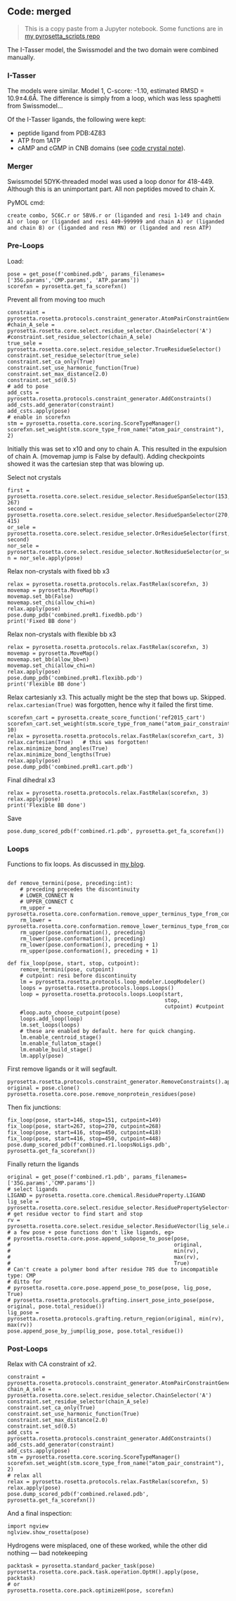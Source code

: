 ## Code: merged

> This is a copy paste from a Jupyter notebook. Some functions are in
> [my pyrosetta_scripts repo](https://github.com/matteoferla/pyrosetta_scripts)

The I-Tasser model, the Swissmodel and the two domain were combined manually.

### I-Tasser

The models were similar. Model 1, C-score: -1.10, estimated RMSD = 10.9±4.6Å.
The difference is simply from a loop, which was less spaghetti from Swissmodel...

Of the I-Tasser ligands, the following were kept:

* peptide ligand from PDB:4Z83
* ATP from 1ATP
* cAMP and cGMP in CNB domains (see [code crystal note](code_crystal.md)).

### Merger

Swissmodel 5DYK-threaded model was used a loop donor for 418-449. Although this is an unimportant part.
All non peptides moved to chain X.

PyMOL cmd:
    
    create combo, 5C6C.r or 5BV6.r or (liganded and resi 1-149 and chain A) or loop or (liganded and resi 449-999999 and chain A) or (liganded and chain B) or (liganded and resn MN) or (liganded and resn ATP)
    
### Pre-Loops

Load:

```jupyterpython
pose = get_pose(f'combined.pdb', params_filenames=['35G.params','CMP.params', 'ATP.params'])
scorefxn = pyrosetta.get_fa_scorefxn()
```


Prevent all from moving too much

```jupyterpython
constraint = pyrosetta.rosetta.protocols.constraint_generator.AtomPairConstraintGenerator()
#chain_A_sele = pyrosetta.rosetta.core.select.residue_selector.ChainSelector('A')
#constraint.set_residue_selector(chain_A_sele)
true_sele = pyrosetta.rosetta.core.select.residue_selector.TrueResidueSelector()
constraint.set_residue_selector(true_sele)
constraint.set_ca_only(True)
constraint.set_use_harmonic_function(True)
constraint.set_max_distance(2.0)
constraint.set_sd(0.5)
# add to pose
add_csts = pyrosetta.rosetta.protocols.constraint_generator.AddConstraints()
add_csts.add_generator(constraint)
add_csts.apply(pose)
# enable in scorefxn
stm = pyrosetta.rosetta.core.scoring.ScoreTypeManager()
scorefxn.set_weight(stm.score_type_from_name("atom_pair_constraint"), 2)
```
    
Initially this was set to x10 and ony to chain A. This resulted in the expulsion of chain A.
(movemap jump is False by default). Adding checkpoints showed it was the cartesian step that was blowing up.
    
Select not crystals

```jupyterpython
first = pyrosetta.rosetta.core.select.residue_selector.ResidueSpanSelector(153, 267)
second = pyrosetta.rosetta.core.select.residue_selector.ResidueSpanSelector(270, 415)
or_sele = pyrosetta.rosetta.core.select.residue_selector.OrResidueSelector(first, second)
nor_sele = pyrosetta.rosetta.core.select.residue_selector.NotResidueSelector(or_sele)
n = nor_sele.apply(pose)
```
    
Relax non-crystals with fixed bb x3

```jupyterpython
relax = pyrosetta.rosetta.protocols.relax.FastRelax(scorefxn, 3)
movemap = pyrosetta.MoveMap()
movemap.set_bb(False)
movemap.set_chi(allow_chi=n)
relax.apply(pose)
pose.dump_pdb('combined.preR1.fixedbb.pdb')
print('Fixed BB done')
```
    
Relax non-crystals with flexible bb x3

```jupyterpython
relax = pyrosetta.rosetta.protocols.relax.FastRelax(scorefxn, 3)
movemap = pyrosetta.MoveMap()
movemap.set_bb(allow_bb=n)
movemap.set_chi(allow_chi=n)
relax.apply(pose)
pose.dump_pdb('combined.preR1.flexibb.pdb')
print('Flexible BB done')
```
    
Relax cartesianly x3. This actually might be the step that bows up. Skipped.
`relax.cartesian(True)` was forgotten, hence why it failed the first time.

```jupyterpython
scorefxn_cart = pyrosetta.create_score_function('ref2015_cart')
scorefxn_cart.set_weight(stm.score_type_from_name("atom_pair_constraint"), 10)
relax = pyrosetta.rosetta.protocols.relax.FastRelax(scorefxn_cart, 3)
relax.cartesian(True)   # this was forgotten!
relax.minimize_bond_angles(True)
relax.minimize_bond_lengths(True)
relax.apply(pose)
pose.dump_pdb('combined.preR1.cart.pdb')
```
    
Final dihedral x3

```jupyterpython
relax = pyrosetta.rosetta.protocols.relax.FastRelax(scorefxn, 3)
relax.apply(pose)
print('Flexible BB done')
```
    
Save
    
```jupyterpython
pose.dump_scored_pdb(f'combined.r1.pdb', pyrosetta.get_fa_scorefxn())
```

### Loops

Functions to fix loops. As discussed in [my blog](https://blog.matteoferla.com/2020/07/filling-missing-loops-proper-way.html).

```jupyterpython

def remove_termini(pose, preceding:int):
    # preceding precedes the discontinuity
    # LOWER_CONNECT N
    # UPPER_CONNECT C
    rm_upper = pyrosetta.rosetta.core.conformation.remove_upper_terminus_type_from_conformation_residue
    rm_lower = pyrosetta.rosetta.core.conformation.remove_lower_terminus_type_from_conformation_residue
    rm_upper(pose.conformation(), preceding)
    rm_lower(pose.conformation(), preceding)
    rm_lower(pose.conformation(), preceding + 1)
    rm_upper(pose.conformation(), preceding + 1)

def fix_loop(pose, start, stop, cutpoint):
    remove_termini(pose, cutpoint)
    # cutpoint: resi before discontinuity
    lm = pyrosetta.rosetta.protocols.loop_modeler.LoopModeler()
    loops = pyrosetta.rosetta.protocols.loops.Loops()
    loop = pyrosetta.rosetta.protocols.loops.Loop(start,
                                                  stop, 
                                                  cutpoint) #cutpoint
    #loop.auto_choose_cutpoint(pose)
    loops.add_loop(loop)
    lm.set_loops(loops)
    # these are enabled by default. here for quick changing.
    lm.enable_centroid_stage()
    lm.enable_fullatom_stage()
    lm.enable_build_stage()
    lm.apply(pose)
```
        
First remove ligands or it will segfault.

```jupyterpython
pyrosetta.rosetta.protocols.constraint_generator.RemoveConstraints().apply(pose)
original = pose.clone()
pyrosetta.rosetta.core.pose.remove_nonprotein_residues(pose)
```
    
Then fix junctions:
    
```jupyterpython
fix_loop(pose, start=146, stop=151, cutpoint=149)
fix_loop(pose, start=267, stop=270, cutpoint=268)
fix_loop(pose, start=416, stop=450, cutpoint=418)
fix_loop(pose, start=416, stop=450, cutpoint=448)
pose.dump_scored_pdb(f'combined.r1.loopsNoLigs.pdb', pyrosetta.get_fa_scorefxn())
```  

Finally return the ligands

```jupyterpython
original = get_pose(f'combined.r1.pdb', params_filenames=['35G.params','CMP.params'])
# select ligands
LIGAND = pyrosetta.rosetta.core.chemical.ResidueProperty.LIGAND
lig_sele = pyrosetta.rosetta.core.select.residue_selector.ResiduePropertySelector(LIGAND)
# get residue vector to find start and stop
rv = pyrosetta.rosetta.core.select.residue_selector.ResidueVector(lig_sele.apply(original))
# a few pose + pose functions don't like ligands, eg>
# pyrosetta.rosetta.core.pose.append_subpose_to_pose(pose, 
#                                                    original,
#                                                    min(rv), 
#                                                    max(rv),
#                                                    True)
# Can't create a polymer bond after residue 785 due to incompatible type: CMP
# ditto for
# pyrosetta.rosetta.core.pose.append_pose_to_pose(pose, lig_pose, True)
# pyrosetta.rosetta.protocols.grafting.insert_pose_into_pose(pose, original, pose.total_residue())
lig_pose = pyrosetta.rosetta.protocols.grafting.return_region(original, min(rv),  max(rv))
pose.append_pose_by_jump(lig_pose, pose.total_residue())
```

### Post-Loops

Relax with CA constraint of x2.

```jupyterpython
constraint = pyrosetta.rosetta.protocols.constraint_generator.AtomPairConstraintGenerator()
chain_A_sele = pyrosetta.rosetta.core.select.residue_selector.ChainSelector('A')
constraint.set_residue_selector(chain_A_sele)
constraint.set_ca_only(True)
constraint.set_use_harmonic_function(True)
constraint.set_max_distance(2.0)
constraint.set_sd(0.5)
add_csts = pyrosetta.rosetta.protocols.constraint_generator.AddConstraints()
add_csts.add_generator(constraint)
add_csts.apply(pose)
stm = pyrosetta.rosetta.core.scoring.ScoreTypeManager()
scorefxn.set_weight(stm.score_type_from_name("atom_pair_constraint"), 2)
# relax all
relax = pyrosetta.rosetta.protocols.relax.FastRelax(scorefxn, 5)
relax.apply(pose)
pose.dump_scored_pdb(f'combined.relaxed.pdb', pyrosetta.get_fa_scorefxn())
```
    
And a final inspection:

```jupyterpython
import ngview
nglview.show_rosetta(pose)
```
    
Hydrogens were misplaced, one of these worked, while the other did nothing — bad notekeeping

```jupyterpython
packtask = pyrosetta.standard_packer_task(pose)
pyrosetta.rosetta.core.pack.task.operation.OptH().apply(pose, packtask)
# or
pyrosetta.rosetta.core.pack.optimizeH(pose, scorefxn)
```
    
